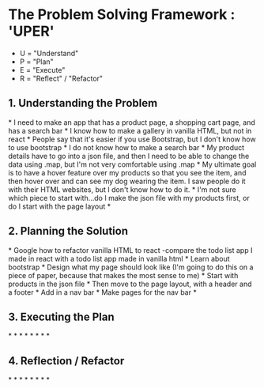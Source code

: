 <h1>The Problem Solving Framework : 'UPER'</h1>

* U = "Understand"
* P = "Plan"
* E = "Execute"
* R = "Reflect" / "Refactor"

<h2>1. Understanding the Problem</h2>
* I need to make an app that has a product page, a shopping cart page, and has a search bar
* I know how to make a gallery in vanilla HTML, but not in react
* People say that it's easier if you use Bootstrap, but I don't know how to use bootstrap
* I do not know how to make a search bar
* My product details have to go into a json file, and then I need to be able to change the data using .map, but I'm not very 
comfortable using .map
* My ultimate goal is to have a hover feature over my products so that you see the item, and then hover over and can see
my dog wearing the item. I saw people do it with their HTML websites, but I don't know how to do it.
* I'm not sure which piece to start with...do I make the json file with my products first, or do I start with the page layout
* 
<h2>
    2. Planning the Solution
</h2>
* Google how to refactor vanilla HTML to react
    -compare the todo list app I made in react with a todo list app made in vanilla html
* Learn about bootstrap
* Design what my page should look like (I'm going to do this on a piece of paper, because that makes the most sense to me)
* Start with products in the json file
* Then move to the page layout, with a header and a footer
* Add in a nav bar
* Make pages for the nav bar
*
<h2>
    3. Executing the Plan
</h2>
*
*
*
*
*
*
*
*
<h2>
    4. Reflection / Refactor
</h2>
*
*
*
*
*
*
*
*